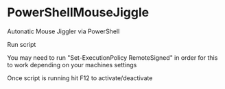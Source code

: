 # PowerShellMouseJiggle
Autonatic Mouse Jiggler via PowerShell

Run script

You may need to run "Set-ExecutionPolicy RemoteSigned" in order for this to work depending on your machines settings

Once script is running hit F12 to activate/deactivate

